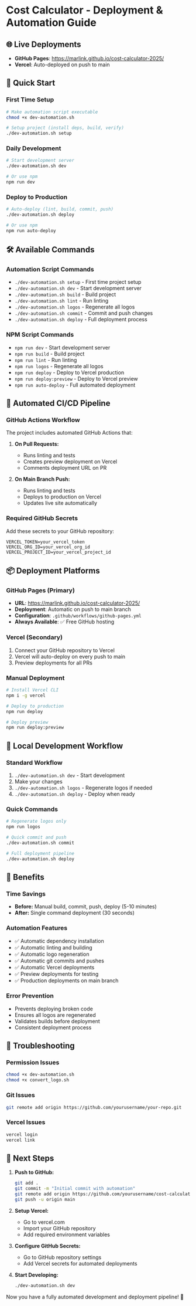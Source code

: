 # Cost Calculator - Deployment & Automation Guide

## 🌐 Live Deployments

- **GitHub Pages**: https://marlink.github.io/cost-calculator-2025/
- **Vercel**: Auto-deployed on push to main

## 🚀 Quick Start

### First Time Setup
```bash
# Make automation script executable
chmod +x dev-automation.sh

# Setup project (install deps, build, verify)
./dev-automation.sh setup
```

### Daily Development
```bash
# Start development server
./dev-automation.sh dev

# Or use npm
npm run dev
```

### Deploy to Production
```bash
# Auto-deploy (lint, build, commit, push)
./dev-automation.sh deploy

# Or use npm
npm run auto-deploy
```

## 🛠 Available Commands

### Automation Script Commands
- `./dev-automation.sh setup` - First time project setup
- `./dev-automation.sh dev` - Start development server
- `./dev-automation.sh build` - Build project
- `./dev-automation.sh lint` - Run linting
- `./dev-automation.sh logos` - Regenerate all logos
- `./dev-automation.sh commit` - Commit and push changes
- `./dev-automation.sh deploy` - Full deployment process

### NPM Script Commands
- `npm run dev` - Start development server
- `npm run build` - Build project
- `npm run lint` - Run linting
- `npm run logos` - Regenerate all logos
- `npm run deploy` - Deploy to Vercel production
- `npm run deploy:preview` - Deploy to Vercel preview
- `npm run auto-deploy` - Full automated deployment

## 🔄 Automated CI/CD Pipeline

### GitHub Actions Workflow
The project includes automated GitHub Actions that:

1. **On Pull Requests:**
   - Runs linting and tests
   - Creates preview deployment on Vercel
   - Comments deployment URL on PR

2. **On Main Branch Push:**
   - Runs linting and tests
   - Deploys to production on Vercel
   - Updates live site automatically

### Required GitHub Secrets
Add these secrets to your GitHub repository:

```
VERCEL_TOKEN=your_vercel_token
VERCEL_ORG_ID=your_vercel_org_id
VERCEL_PROJECT_ID=your_vercel_project_id
```

## 📦 Deployment Platforms

### GitHub Pages (Primary)
- **URL**: https://marlink.github.io/cost-calculator-2025/
- **Deployment**: Automatic on push to main branch
- **Configuration**: `.github/workflows/github-pages.yml`
- **Always Available**: ✅ Free GitHub hosting

### Vercel (Secondary)
1. Connect your GitHub repository to Vercel
2. Vercel will auto-deploy on every push to main
3. Preview deployments for all PRs

### Manual Deployment
```bash
# Install Vercel CLI
npm i -g vercel

# Deploy to production
npm run deploy

# Deploy preview
npm run deploy:preview
```

## 🔧 Local Development Workflow

### Standard Workflow
1. `./dev-automation.sh dev` - Start development
2. Make your changes
3. `./dev-automation.sh logos` - Regenerate logos if needed
4. `./dev-automation.sh deploy` - Deploy when ready

### Quick Commands
```bash
# Regenerate logos only
npm run logos

# Quick commit and push
./dev-automation.sh commit

# Full deployment pipeline
./dev-automation.sh deploy
```

## 🎯 Benefits

### Time Savings
- **Before:** Manual build, commit, push, deploy (5-10 minutes)
- **After:** Single command deployment (30 seconds)

### Automation Features
- ✅ Automatic dependency installation
- ✅ Automatic linting and building
- ✅ Automatic logo regeneration
- ✅ Automatic git commits and pushes
- ✅ Automatic Vercel deployments
- ✅ Preview deployments for testing
- ✅ Production deployments on main branch

### Error Prevention
- Prevents deploying broken code
- Ensures all logos are regenerated
- Validates builds before deployment
- Consistent deployment process

## 🚨 Troubleshooting

### Permission Issues
```bash
chmod +x dev-automation.sh
chmod +x convert_logo.sh
```

### Git Issues
```bash
git remote add origin https://github.com/yourusername/your-repo.git
```

### Vercel Issues
```bash
vercel login
vercel link
```

## 📝 Next Steps

1. **Push to GitHub:**
   ```bash
   git add .
   git commit -m "Initial commit with automation"
   git remote add origin https://github.com/yourusername/cost-calculator.git
   git push -u origin main
   ```

2. **Setup Vercel:**
   - Go to vercel.com
   - Import your GitHub repository
   - Add required environment variables

3. **Configure GitHub Secrets:**
   - Go to GitHub repository settings
   - Add Vercel secrets for automated deployments

4. **Start Developing:**
   ```bash
   ./dev-automation.sh dev
   ```

Now you have a fully automated development and deployment pipeline! 🎉